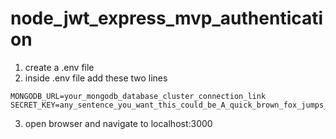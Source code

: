 # node_jwt_express_mvp_authentication
1. create a .env file
2. inside .env file add these two lines
```
MONGODB_URL=your_mongodb_database_cluster_connection_link
SECRET_KEY=any_sentence_you_want_this_could_be_A_quick_brown_fox_jumps_over_the_dog
```
3. open browser and navigate to localhost:3000
